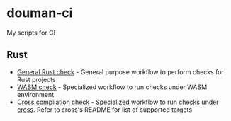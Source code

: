 # douman-ci
My scripts for CI

## Rust

- [General Rust check](.github/workflows/rust.yml) - General purpose workflow to perform checks for Rust projects
- [WASM check](.github/workflows/wasm-rust.yml) - Specialized workflow to run checks under WASM environment
- [Cross compilation check](.github/workflows/cross-rust.yml) - Specialized workflow to run checks under [cross](https://github.com/cross-rs/cross). Refer to cross's README for list of supported targets
